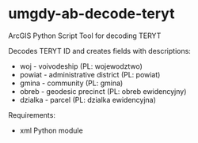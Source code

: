 # umgdy-ab-decode-teryt
ArcGIS Python Script Tool for decoding TERYT

Decodes TERYT ID and creates fields with descriptions:
* woj - voivodeship (PL: wojewodztwo)
* powiat - administrative district (PL: powiat)
* gmina - community (PL: gmina)
* obreb - geodesic precinct (PL: obreb ewidencyjny)
* dzialka - parcel (PL: dzialka ewidencyjna)

Requirements:
* xml Python module

